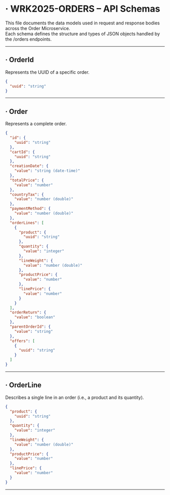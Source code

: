 # · WRK2025-ORDERS – API Schemas

This file documents the data models used in request and response bodies across the Order Microservice.  
Each schema defines the structure and types of JSON objects handled by the /orders endpoints.

---

## · OrderId

Represents the UUID of a specific order.

```json
{
  "uuid": "string"
}

```
---

## · Order

Represents a complete order.

```json
{
  "id": {
    "uuid": "string"       
  },
  "cartId": {
    "uuid": "string"
  },
  "creationDate": {
    "value": "string (date-time)"     
  },
  "totalPrice": {
    "value": "number"      
  },
  "countryTax": {
    "value": "number (double)"      
  },
  "paymentMethod": {
    "value": "number (double)"    
  },
  "orderLines": [
    {
      "product": {
        "uuid": "string"
      },
      "quantity": {
        "value": "integer"
      },
      "lineWeight": {
        "value": "number (double)"
      },
      "productPrice": {
        "value": "number"
      },
      "linePrice": {
        "value": "number"
      }
    }
  ],
  "orderReturn": {
    "value": "boolean"
  },
  "parentOrderId": {
    "value": "string"
  },
  "offers": [
    {
      "uuid": "string"     
    }
  ]
}

```
---

## · OrderLine

Describes a single line in an order (i.e., a product and its quantity).

```json
{
  "product": {
    "uuid": "string"
  },
  "quantity": {
    "value": "integer"
  },
  "lineWeight": {
    "value": "number (double)"
  },
  "productPrice": {
    "value": "number"
  },
  "linePrice": {
    "value": "number"
  }
}


```

---
